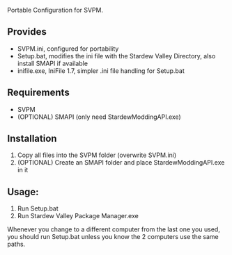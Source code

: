 Portable Configuration for SVPM.

## Provides
- SVPM.ini, configured for portability
- Setup.bat, modifies the ini file with the Stardew Valley Directory, also install SMAPI if available
- inifile.exe, IniFile 1.7, simpler .ini file handling for Setup.bat

## Requirements
- SVPM
- (OPTIONAL) SMAPI (only need StardewModdingAPI.exe)

## Installation
1. Copy all files into the SVPM folder (overwrite SVPM.ini)
2. (OPTIONAL) Create an SMAPI folder and place StardewModdingAPI.exe in it

## Usage:
1. Run Setup.bat
2. Run Stardew Valley Package Manager.exe

Whenever you change to a different computer from the last one you used, you should run Setup.bat unless you know the 2 computers use the same paths.